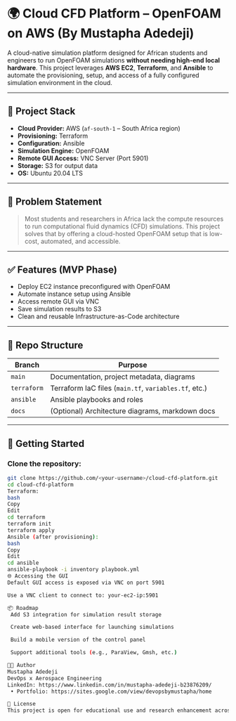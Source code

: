 # 🌍 Cloud CFD Platform – OpenFOAM on AWS (By Mustapha Adedeji)

A cloud-native simulation platform designed for African students and engineers to run OpenFOAM simulations **without needing high-end local hardware**. This project leverages **AWS EC2**, **Terraform**, and **Ansible** to automate the provisioning, setup, and access of a fully configured simulation environment in the cloud.

---

## 🔧 Project Stack

- **Cloud Provider:** AWS (`af-south-1` – South Africa region)
- **Provisioning:** Terraform
- **Configuration:** Ansible
- **Simulation Engine:** OpenFOAM
- **Remote GUI Access:** VNC Server (Port 5901)
- **Storage:** S3 for output data
- **OS:** Ubuntu 20.04 LTS

---

## 🎯 Problem Statement

> Most students and researchers in Africa lack the compute resources to run computational fluid dynamics (CFD) simulations. This project solves that by offering a cloud-hosted OpenFOAM setup that is low-cost, automated, and accessible.

---

## ✅ Features (MVP Phase)
- Deploy EC2 instance preconfigured with OpenFOAM
- Automate instance setup using Ansible
- Access remote GUI via VNC
- Save simulation results to S3
- Clean and reusable Infrastructure-as-Code architecture

---

## 📂 Repo Structure

| Branch       | Purpose |
|--------------|---------|
| `main`       | Documentation, project metadata, diagrams |
| `terraform`  | Terraform IaC files (`main.tf`, `variables.tf`, etc.) |
| `ansible`    | Ansible playbooks and roles |
| `docs`       | (Optional) Architecture diagrams, markdown docs |

---

## 🚀 Getting Started

### Clone the repository:
```bash
git clone https://github.com/<your-username>/cloud-cfd-platform.git
cd cloud-cfd-platform
Terraform:
bash
Copy
Edit
cd terraform
terraform init
terraform apply
Ansible (after provisioning):
bash
Copy
Edit
cd ansible
ansible-playbook -i inventory playbook.yml
🌐 Accessing the GUI
Default GUI access is exposed via VNC on port 5901

Use a VNC client to connect to: your-ec2-ip:5901

📦 Roadmap
 Add S3 integration for simulation result storage

 Create web-based interface for launching simulations

 Build a mobile version of the control panel

 Support additional tools (e.g., ParaView, Gmsh, etc.)

👨‍💻 Author
Mustapha Adedeji
DevOps x Aerospace Engineering
LinkedIn: https://www.linkedin.com/in/mustapha-adedeji-b23876209/
 • Portfolio: https://sites.google.com/view/devopsbymustapha/home

📜 License
This project is open for educational use and research enhancement across Africa. Contact for collaboration or university partnerships.
